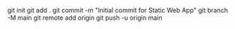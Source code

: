 git init
git add .
git commit -m "Initial commit for Static Web App"
git branch -M main
git remote add origin <your-github-repo-url>
git push -u origin main
